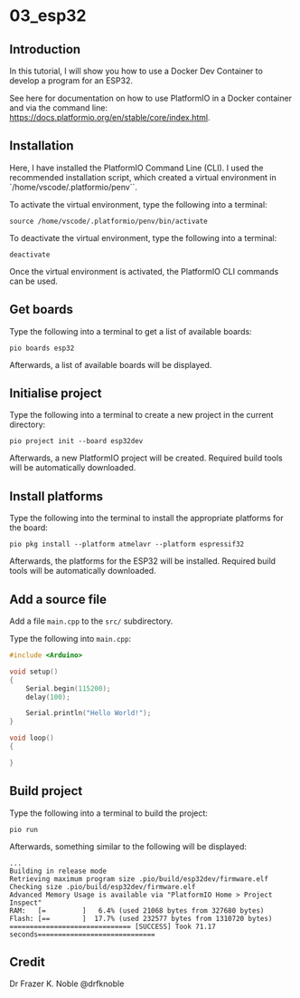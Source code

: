 # 03_esp32

## Introduction

In this tutorial, I will show you how to use a Docker Dev Container to develop a program for an ESP32.

See here for documentation on how to use PlatformIO in a Docker container and via the command line: https://docs.platformio.org/en/stable/core/index.html. 

## Installation

Here, I have installed the PlatformIO Command Line (CLI). I used the recommended installation script, which created a virtual environment in `/home/vscode/.platformio/penv``.

To activate the virtual environment, type the following into a terminal:

```console
source /home/vscode/.platformio/penv/bin/activate
```

To deactivate the virtual environment, type the following into a terminal:

```console
deactivate
```

Once the virtual environment is activated, the PlatformIO CLI commands can be used.

## Get boards

Type the following into a terminal to get a list of available boards:

```console
pio boards esp32
```

Afterwards, a list of available boards will be displayed.

## Initialise project

Type the following into a terminal to create a new project in the current directory:

```console
pio project init --board esp32dev
```

Afterwards, a new PlatformIO project will be created. Required build tools will be automatically downloaded.

## Install platforms

Type the following into the terminal to install the appropriate platforms for the board:

```console
pio pkg install --platform atmelavr --platform espressif32
```

Afterwards, the platforms for the ESP32 will be installed. Required build tools will be automatically downloaded.

## Add a source file

Add a file `main.cpp` to the `src/` subdirectory. 

Type the following into `main.cpp`:

```c++
#include <Arduino>

void setup()
{
    Serial.begin(115200);
    delay(100);

    Serial.println("Hello World!");
}

void loop()
{

}
```

## Build project

Type the following into a terminal to build the project:

```console
pio run
```

Afterwards, something similar to the following will be displayed:

```console
...
Building in release mode
Retrieving maximum program size .pio/build/esp32dev/firmware.elf
Checking size .pio/build/esp32dev/firmware.elf
Advanced Memory Usage is available via "PlatformIO Home > Project Inspect"
RAM:   [=         ]   6.4% (used 21068 bytes from 327680 bytes)
Flash: [==        ]  17.7% (used 232577 bytes from 1310720 bytes)
============================== [SUCCESS] Took 71.17 seconds=============================
```

## Credit

Dr Frazer K. Noble
@drfknoble
